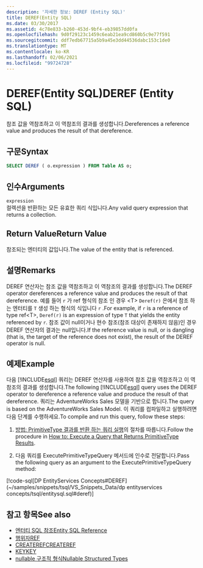 ```yaml
---
description: '자세한 정보: DEREF (Entity SQL)'
title: DEREF(Entity SQL)
ms.date: 03/30/2017
ms.assetid: 4c78e833-b260-453d-9bf4-eb39857dd0fa
ms.openlocfilehash: 9d0f29123c1459c6eab21ea9cd860b5c9e77f591
ms.sourcegitcommit: ddf7edb67715a5b9a45e3dd44536dabc153c1de0
ms.translationtype: MT
ms.contentlocale: ko-KR
ms.lasthandoff: 02/06/2021
ms.locfileid: "99724728"
---
```

# <a name="deref-entity-sql"></a><span data-ttu-id="2bce1-103">DEREF(Entity SQL)</span><span class="sxs-lookup"><span data-stu-id="2bce1-103">DEREF (Entity SQL)</span></span>

<span data-ttu-id="2bce1-104">참조 값을 역참조하고 이 역참조의 결과를 생성합니다.</span><span class="sxs-lookup"><span data-stu-id="2bce1-104">Dereferences a reference value and produces the result of that dereference.</span></span>  
  
## <a name="syntax"></a><span data-ttu-id="2bce1-105">구문</span><span class="sxs-lookup"><span data-stu-id="2bce1-105">Syntax</span></span>  
  
```sql  
SELECT DEREF ( o.expression ) FROM Table AS o;
```  
  
## <a name="arguments"></a><span data-ttu-id="2bce1-106">인수</span><span class="sxs-lookup"><span data-stu-id="2bce1-106">Arguments</span></span>  

 `expression`  
 <span data-ttu-id="2bce1-107">컬렉션을 반환하는 모든 유효한 쿼리 식입니다.</span><span class="sxs-lookup"><span data-stu-id="2bce1-107">Any valid query expression that returns a collection.</span></span>  
  
## <a name="return-value"></a><span data-ttu-id="2bce1-108">Return Value</span><span class="sxs-lookup"><span data-stu-id="2bce1-108">Return Value</span></span>  

 <span data-ttu-id="2bce1-109">참조되는 엔터티의 값입니다.</span><span class="sxs-lookup"><span data-stu-id="2bce1-109">The value of the entity that is referenced.</span></span>  
  
## <a name="remarks"></a><span data-ttu-id="2bce1-110">설명</span><span class="sxs-lookup"><span data-stu-id="2bce1-110">Remarks</span></span>  

 <span data-ttu-id="2bce1-111">DEREF 연산자는 참조 값을 역참조하고 이 역참조의 결과를 생성합니다.</span><span class="sxs-lookup"><span data-stu-id="2bce1-111">The DEREF operator dereferences a reference value and produces the result of that dereference.</span></span> <span data-ttu-id="2bce1-112">예를 들어 `r` 가 ref 형식의 참조 인 경우 \<T> `Deref(r)` 은에서 참조 하는 엔터티를 `T` 생성 하는 형식의 식입니다 `r` .</span><span class="sxs-lookup"><span data-stu-id="2bce1-112">For example, if `r` is a reference of type ref\<T>, `Deref(r)` is an expression of type `T` that yields the entity referenced by `r`.</span></span> <span data-ttu-id="2bce1-113">참조 값이 null이거나 현수 참조(참조 대상이 존재하지 않음)인 경우 DEREF 연산자의 결과는 null입니다.</span><span class="sxs-lookup"><span data-stu-id="2bce1-113">If the reference value is null, or is dangling (that is, the target of the reference does not exist), the result of the DEREF operator is null.</span></span>  
  
## <a name="example"></a><span data-ttu-id="2bce1-114">예제</span><span class="sxs-lookup"><span data-stu-id="2bce1-114">Example</span></span>  

 <span data-ttu-id="2bce1-115">다음 [!INCLUDE[esql](../../../../../../includes/esql-md.md)] 쿼리는 DEREF 연산자를 사용하여 참조 값을 역참조하고 이 역참조의 결과를 생성합니다.</span><span class="sxs-lookup"><span data-stu-id="2bce1-115">The following [!INCLUDE[esql](../../../../../../includes/esql-md.md)] query uses the DEREF operator to dereference a reference value and produce the result of that dereference.</span></span> <span data-ttu-id="2bce1-116">쿼리는 AdventureWorks Sales 모델을 기반으로 합니다.</span><span class="sxs-lookup"><span data-stu-id="2bce1-116">The query is based on the AdventureWorks Sales Model.</span></span> <span data-ttu-id="2bce1-117">이 쿼리를 컴파일하고 실행하려면 다음 단계를 수행하세요.</span><span class="sxs-lookup"><span data-stu-id="2bce1-117">To compile and run this query, follow these steps:</span></span>  
  
1. <span data-ttu-id="2bce1-118">[방법: PrimitiveType 결과를 반환 하는 쿼리 실행](../how-to-execute-a-query-that-returns-primitivetype-results.md)의 절차를 따릅니다.</span><span class="sxs-lookup"><span data-stu-id="2bce1-118">Follow the procedure in [How to: Execute a Query that Returns PrimitiveType Results](../how-to-execute-a-query-that-returns-primitivetype-results.md).</span></span>  
  
2. <span data-ttu-id="2bce1-119">다음 쿼리를 ExecutePrimitiveTypeQuery 메서드에 인수로 전달합니다.</span><span class="sxs-lookup"><span data-stu-id="2bce1-119">Pass the following query as an argument to the ExecutePrimitiveTypeQuery method:</span></span>  
  
 [!code-sql[DP EntityServices Concepts#DEREF](~/samples/snippets/tsql/VS_Snippets_Data/dp entityservices concepts/tsql/entitysql.sql#deref)]  
  
## <a name="see-also"></a><span data-ttu-id="2bce1-120">참고 항목</span><span class="sxs-lookup"><span data-stu-id="2bce1-120">See also</span></span>

- [<span data-ttu-id="2bce1-121">엔터티 SQL 참조</span><span class="sxs-lookup"><span data-stu-id="2bce1-121">Entity SQL Reference</span></span>](entity-sql-reference.md)
- [<span data-ttu-id="2bce1-122">행위자</span><span class="sxs-lookup"><span data-stu-id="2bce1-122">REF</span></span>](ref-entity-sql.md)
- [<span data-ttu-id="2bce1-123">CREATEREF</span><span class="sxs-lookup"><span data-stu-id="2bce1-123">CREATEREF</span></span>](createref-entity-sql.md)
- [<span data-ttu-id="2bce1-124">KEY</span><span class="sxs-lookup"><span data-stu-id="2bce1-124">KEY</span></span>](key-entity-sql.md)
- [<span data-ttu-id="2bce1-125">nullable 구조적 형식</span><span class="sxs-lookup"><span data-stu-id="2bce1-125">Nullable Structured Types</span></span>](nullable-structured-types-entity-sql.md)
